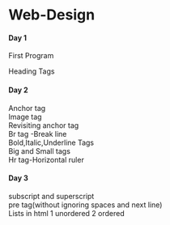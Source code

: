 # Web-Design
<h4>Day 1</h4>
<p> First Program </p>
Heading Tags

<h4>Day 2</h4>
Anchor tag <a href= "https: "> </a>
<br>
Image tag
<br>
Revisiting anchor tag
<br>
Br tag -Break line
<br>
Bold,Italic,Underline Tags
<br>
Big and Small tags
<br>
Hr tag-Horizontal ruler

<h4>Day 3</h4>
subscript and superscript
<br>
pre tag(without ignoring spaces and next line)
<br>
Lists in html 
   1 unordered
   2 ordered



  


